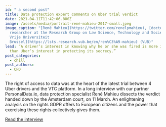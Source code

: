 ```yaml
---
id: " a second post"
title: Data protection expert comments on Uber trial verdict
date: 2021-04-11T11:42:06.880Z
image: /assets/media/portrait-rené-mahieu-2017-small.jpeg
image_caption: "[René Mahieu](https://twitter.com/renelpmahieu), [doctoral
  researcher at the Research Group on Law Science, Technology and Society of the
  Vrije Universiteit
  Brussel](https://lsts.research.vub.be/en/ren%C3%A9-mahieu) (VUB)"
lead: “A driver’s interest in knowing why he or she was fired is more important
  than Uber’s interest in protecting its secrecy.”
post_categories:
  - chill
post_authors:
  - CFD
---
```

The right of access to data was at the heart of the latest trial between 4 Uber drivers and the VTC platform. In a long interview with our partner PersonalData.io, data protection specialist René Mahieu dissects the verdict handed down by the Amsterdam court, on 11 March. An enlightening analysis on the rights GDPR offers to European citizens and the power that exercising these rights collectively gives them.

[Read the interview](https://link.medium.com/A2xWZlsMtfb)